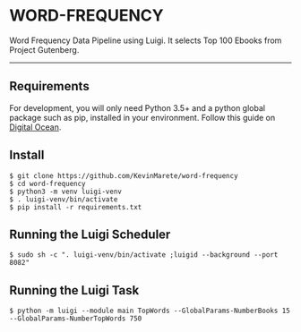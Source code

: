 # WORD-FREQUENCY

Word Frequency Data Pipeline using Luigi. It selects Top 100 Ebooks from Project Gutenberg.

---

## Requirements

For development, you will only need Python 3.5+ and a python global package such as pip, installed in your environment. Follow this guide on [Digital Ocean](https://www.digitalocean.com/community/tutorials/how-to-build-a-data-processing-pipeline-using-luigi-in-python-on-ubuntu-20-04).

## Install

    $ git clone https://github.com/KevinMarete/word-frequency
    $ cd word-frequency
    $ python3 -m venv luigi-venv
    $ . luigi-venv/bin/activate
    $ pip install -r requirements.txt

## Running the Luigi Scheduler

    $ sudo sh -c ". luigi-venv/bin/activate ;luigid --background --port 8082"


## Running the Luigi Task

    $ python -m luigi --module main TopWords --GlobalParams-NumberBooks 15 --GlobalParams-NumberTopWords 750
